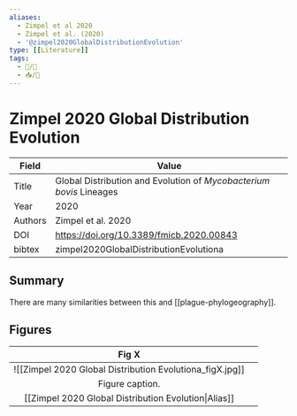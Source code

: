 ```yaml
---
aliases:
  - Zimpel et al 2020
  - Zimpel et al. (2020)
  - '@zimpel2020GlobalDistributionEvolution'
type: [[Literature]]
tags:
  - 📝/🌱 
  - 📥/📰 
---
```


# Zimpel 2020 Global Distribution Evolution

| Field   | Value                                                               |
| ------- | ------------------------------------------------------------------- |
| Title   | Global Distribution and Evolution of *Mycobacterium bovis* Lineages |
| Year    | 2020                                                                |
| Authors | Zimpel et al. 2020                                                  |
| DOI     | <https://doi.org/10.3389/fmicb.2020.00843>                          | 
| bibtex  | zimpel2020GlobalDistributionEvolutiona                              |


## Summary

There are many similarities between this and [[plague-phylogeography]].

## Figures

|          Fig X          |     |
|:-----------------------:| --- |
| ![[Zimpel 2020 Global Distribution Evolutiona_figX.jpg]] |     |
|     Figure caption.     |     |
[[Zimpel 2020 Global Distribution Evolution\|Alias]] | 	|	